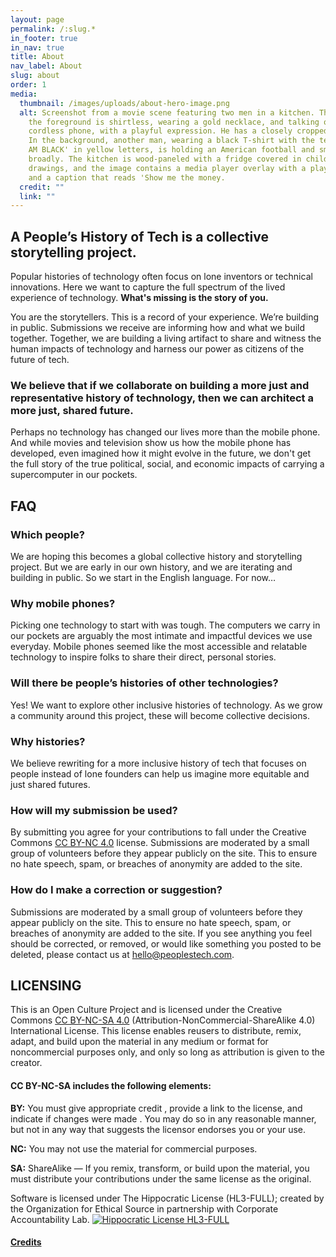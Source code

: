 ```yaml
---
layout: page
permalink: /:slug.*
in_footer: true
in_nav: true
title: About
nav_label: About
slug: about
order: 1
media:
  thumbnail: /images/uploads/about-hero-image.png
  alt: Screenshot from a movie scene featuring two men in a kitchen. The man in
    the foreground is shirtless, wearing a gold necklace, and talking on a
    cordless phone, with a playful expression. He has a closely cropped haircut.
    In the background, another man, wearing a black T-shirt with the text 'YES I
    AM BLACK' in yellow letters, is holding an American football and smiling
    broadly. The kitchen is wood-paneled with a fridge covered in children's
    drawings, and the image contains a media player overlay with a play button
    and a caption that reads 'Show me the money.
  credit: ""
  link: ""
---
```

## A People’s History of Tech is a collective storytelling project.

Popular histories of technology often focus on lone inventors or technical innovations. Here we want to capture the full spectrum of the lived experience of technology. **What's missing is the story of you.**

You are the storytellers. This is a record of your experience. We’re building in public. Submissions we receive are informing how and what we build together. Together, we are building a living artifact to share and witness the human impacts of technology and harness our power as citizens of the future of tech.

### We believe that if we collaborate on building a more just and representative history of technology, then we can architect a more just, shared future.

Perhaps no technology has changed our lives more than the mobile phone. And while movies and television show us how the mobile phone has developed, even imagined how it might evolve in the future, we don't get the full story of the true political, social, and economic impacts of carrying a supercomputer in our pockets.

## FAQ

### Which people?

We are hoping this becomes a global collective history and storytelling project. But we are early in our own history, and we are iterating and building in public. So we start in the English language. For now…

### Why mobile phones?

Picking one technology to start with was tough. The computers we carry in our pockets are arguably the most intimate and impactful devices we use everyday. Mobile phones seemed like the most accessible and relatable technology to inspire folks to share their direct, personal stories.

### Will there be people’s histories of other technologies?

Yes! We want to explore other inclusive histories of technology. As we grow a community around this project, these will become collective decisions.

### Why histories?

We believe rewriting for a more inclusive history of tech that focuses on people instead of lone founders can help us imagine more equitable and just shared futures.

### How will my submission be used?

By submitting you agree for your contributions to fall under the Creative Commons [CC BY-NC 4.0](https://creativecommons.org/licenses/by-nc/4.0/) license. Submissions are moderated by a small group of volunteers before they appear publicly on the site. This to ensure no hate speech, spam, or breaches of anonymity are added to the site.

### How do I make a correction or suggestion?

Submissions are moderated by a small group of volunteers before they appear publicly on the site. This to ensure no hate speech, spam, or breaches of anonymity are added to the site. If you see anything you feel should be corrected, or removed, or would like something you posted to be deleted, please contact us at [hello@peoplestech.com](mailto:hello@peoplestech.com).

## LICENSING

This is an Open Culture Project and is licensed under the Creative Commons [CC BY-NC-SA 4.0](https://creativecommons.org/licenses/by-nc-sa/4.0/) (Attribution-NonCommercial-ShareAlike 4.0) International License. This license enables reusers to distribute, remix, adapt, and build upon the material in any medium or format for noncommercial purposes only, and only so long as attribution is given to the creator.

#### CC BY-NC-SA includes the following elements:

**BY:** You must give appropriate credit , provide a link to the license, and indicate if changes were made . You may do so in any reasonable manner, but not in any way that suggests the licensor endorses you or your use.

**NC:** You may not use the material for commercial purposes.

**SA:** ShareAlike — If you remix, transform, or build upon the material, you must distribute your contributions under the same license as the original.

Software is licensed under The Hippocratic License (HL3-FULL); created by the Organization for Ethical Source in partnership with Corporate Accountability Lab. [![Hippocratic License HL3-FULL](https://img.shields.io/static/v1?label=Hippocratic%20License&message=HL3-FULL&labelColor=5e2751&color=bc8c3d)](https://firstdonoharm.dev/version/3/0/full.html)

#### [Credits](/credits)